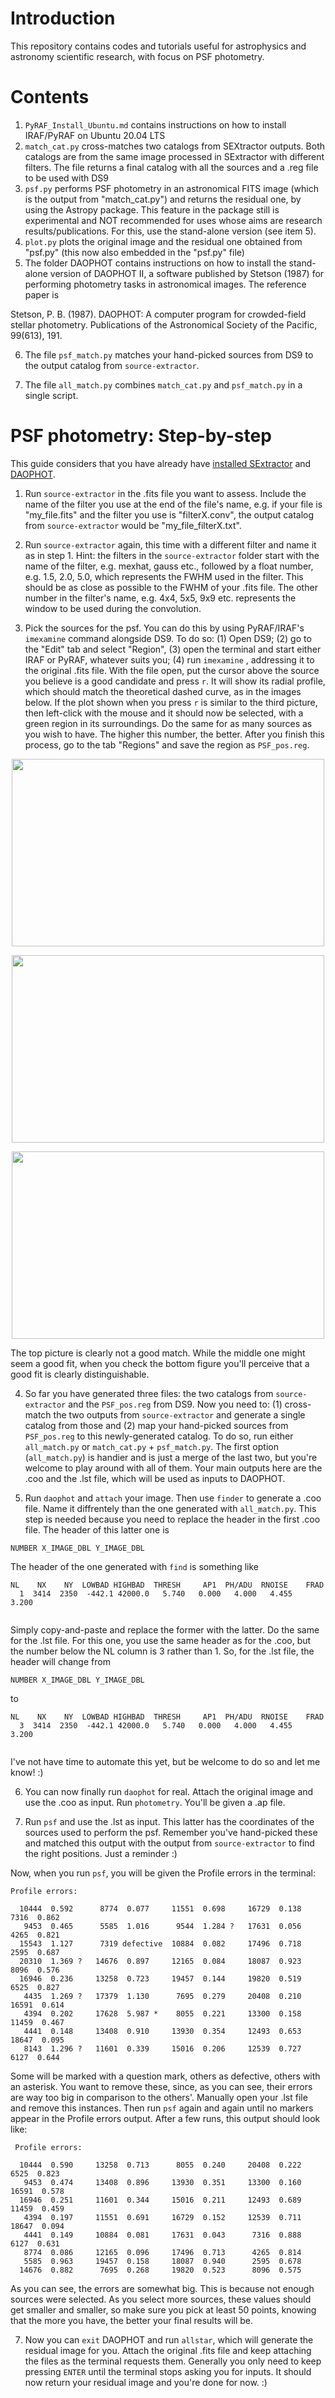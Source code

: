 # Introduction

This repository contains codes and tutorials useful for astrophysics and astronomy scientific research, with focus on PSF photometry.

# Contents

1. ```PyRAF_Install_Ubuntu.md``` contains instructions on how to install IRAF/PyRAF on Ubuntu 20.04 LTS
2. ```match_cat.py``` cross-matches two catalogs from SEXtractor outputs. Both catalogs are from the same image processed in SExtractor with different filters. The file returns a final catalog with all the sources and a .reg file to be used with DS9
3. ```psf.py``` performs PSF photometry in an astronomical FITS image (which is the output from "match_cat.py") and returns the residual one, by using the Astropy package. This feature in the package still is experimental and NOT recommended for uses whose aims are research results/publications. For this, use the stand-alone version (see item 5).
4. ```plot.py``` plots the original image and the residual one obtained from "psf.py" (this now also embedded in the "psf.py" file)
5. The folder DAOPHOT contains instructions on how to install the stand-alone version of DAOPHOT II, a software published by Stetson (1987) for performing photometry tasks in astronomical images. The reference paper is

Stetson, P. B. (1987). DAOPHOT: A computer program for crowded-field stellar photometry. Publications of the Astronomical Society of the Pacific, 99(613), 191.

6. The file ```psf_match.py``` matches your hand-picked sources from DS9 to the output catalog from ```source-extractor```.

7. The file ```all_match.py``` combines ```match_cat.py``` and ```psf_match.py```  in a single script.

# PSF photometry: Step-by-step

This guide considers that you have already have [installed SExtractor](https://www.astromatic.net/software/sextractor) and [DAOPHOT](http://www.star.bris.ac.uk/~mbt/daophot/).

1. Run ```source-extractor``` in the .fits file you want to assess. Include the name of the filter you use at the end of the file's name, e.g. if your file is "my_file.fits" and the filter you use is "filterX.conv", the output catalog from ```source-extractor``` would be "my_file_filterX.txt".

2. Run ```source-extractor``` again, this time with a different filter and name it as in step 1. Hint: the filters in the ```source-extractor``` folder start with the name of the filter, e.g. mexhat, gauss etc., followed by a float number, e.g. 1.5, 2.0, 5.0, which represents the FWHM used in the filter. This should be as close as possible to the FWHM of your .fits file. The other number in the filter's name, e.g. 4x4, 5x5, 9x9 etc. represents the window to be used during the convolution.

3. Pick the sources for the psf. You can do this by using PyRAF/IRAF's ```imexamine``` command alongside DS9. To do so: (1) Open DS9; (2) go to the "Edit" tab and select "Region", (3) open the terminal and start either IRAF or PyRAF, whatever suits you; (4) run ```imexamine``` , addressing it to the original .fits file. With the file open, put the cursor above the source you believe is a good candidate and press ```r```. It will show its radial profile, which should match the theoretical dashed curve, as in the images below. If the plot shown when you press ```r``` is similar to the third picture, then left-click with the mouse and it should now be selected, with a green region in its surroundings. Do the same for as many sources as you wish to have. The higher this number, the better. After you finish this process, go to the tab "Regions" and save the region as ```PSF_pos.reg```. 

<p align="center">
<img class="gatsby-resp-image-image" src="https://github.com/augucarv/PSF-photometry/blob/master/images/psf1.png" width="500" height="300" />
</p>

<p align="center">
<img class="gatsby-resp-image-image" src="https://github.com/augucarv/PSF-photometry/blob/master/images/psf2.png" width="500" height="300" />
</p>

<p align="center">
<img class="gatsby-resp-image-image" src="https://github.com/augucarv/PSF-photometry/blob/master/images/psf3.png" width="500" height="300" />
</p>

The top picture is clearly not a good match. While the middle one might seem a good fit, when you check the bottom figure you'll perceive that a good fit is clearly distinguishable.

4. So far you have generated three files: the two catalogs from ```source-extractor``` and the ```PSF_pos.reg``` from DS9. Now you need to: (1) cross-match the two outputs from ```source-extractor``` and generate a single catalog from those and (2) map your hand-picked sources from ```PSF_pos.reg``` to this newly-generated catalog. To do so, run either ```all_match.py``` or ```match_cat.py``` + ```psf_match.py```. The first option (```all_match.py```) is handier and is just a merge of the last two, but you're welcome to play around with all of them. Your main outputs here are the .coo and the .lst file, which will be used as inputs to DAOPHOT.

5. Run ```daophot``` and ```attach``` your image. Then use ```finder``` to generate a .coo file. Name it diffrentely than the one generated with ```all_match.py```. This step is needed because you need to replace the header in the first .coo file. The header of this latter one is 

```
NUMBER X_IMAGE_DBL Y_IMAGE_DBL
```

The header of the one generated with ```find``` is something like

``` 
NL    NX    NY  LOWBAD HIGHBAD  THRESH     AP1  PH/ADU  RNOISE    FRAD
  1  3414  2350  -442.1 42000.0   5.740   0.000   4.000   4.455   3.200
 
```

Simply copy-and-paste and replace the former with the latter. Do the same for the .lst file. For this one, you use the same header as for the .coo, but the number below the NL column is 3 rather than 1. So, for the .lst file, the header will change from 

```
NUMBER X_IMAGE_DBL Y_IMAGE_DBL
```

to

``` 
NL    NX    NY  LOWBAD HIGHBAD  THRESH     AP1  PH/ADU  RNOISE    FRAD
  3  3414  2350  -442.1 42000.0   5.740   0.000   4.000   4.455   3.200
 
```

I've not have time to automate this yet, but be welcome to do so and let me know! :)

6. You can now finally run ```daophot``` for real. Attach the original image and use the .coo as input. Run ```photometry```. You'll be given a .ap file.

7. Run ```psf``` and use the .lst as input. This latter has the coordinates of the sources used to perform the psf. Remember you've hand-picked these and matched this output with the output from ```source-extractor``` to find the right positions. Just a reminder :)

Now, when you run ```psf```, you will be given the Profile errors in the terminal: 

``` 
Profile errors:

  10444  0.592      8774  0.077     11551  0.698     16729  0.138      7316  0.862   
   9453  0.465      5585  1.016      9544  1.284 ?   17631  0.056      4265  0.821   
  15543  1.127      7319 defective  10884  0.082     17496  0.718      2595  0.687   
  20310  1.369 ?   14676  0.897     12165  0.084     18087  0.923      8096  0.576   
  16946  0.236     13258  0.723     19457  0.144     19820  0.519      6525  0.827   
   4435  1.269 ?   17379  1.130      7695  0.279     20408  0.210     16591  0.614   
   4394  0.202     17628  5.987 *    8055  0.221     13300  0.158     11459  0.467   
   4441  0.148     13408  0.910     13930  0.354     12493  0.653     18647  0.095   
   8143  1.296 ?   11601  0.339     15016  0.206     12539  0.727      6127  0.644 
```
Some will be marked with a question mark, others as defective, others with an asterisk. You want to remove these, since, as you can see, their errors are way too big in comparison to the others'. Manually open your .lst file and remove this instances. Then run ```psf``` again and again until no markers appear in the Profile errors output. After a few runs, this output should look like:

```
 Profile errors:

  10444  0.590     13258  0.713      8055  0.240     20408  0.222      6525  0.823   
   9453  0.474     13408  0.896     13930  0.351     13300  0.160     16591  0.578   
  16946  0.251     11601  0.344     15016  0.211     12493  0.689     11459  0.459   
   4394  0.197     11551  0.691     16729  0.152     12539  0.711     18647  0.094   
   4441  0.149     10884  0.081     17631  0.043      7316  0.888      6127  0.631   
   8774  0.086     12165  0.096     17496  0.713      4265  0.814                    
   5585  0.963     19457  0.158     18087  0.940      2595  0.678                    
  14676  0.882      7695  0.268     19820  0.523      8096  0.575 
```

As you can see, the errors are somewhat big. This is because not enough sources were selected. As you select more sources, these values should get smaller and smaller, so make sure you pick at least 50 points, knowing that the more you have, the better your final results will be.

7. Now you can ```exit``` DAOPHOT and run ```allstar```, which will generate the residual image for you. Attach the original .fits file and keep attaching the files as the terminal requests them. Generally you only need to keep pressing ```ENTER``` until the terminal stops asking you for inputs. It should now return your residual image and you're done for now. :)
